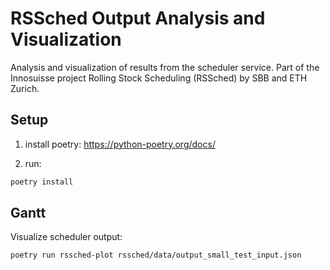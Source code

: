 # RSSched Output Analysis and Visualization

Analysis and visualization of results from the scheduler service. Part of the Innosuisse project
Rolling Stock Scheduling (RSSched) by SBB and ETH Zurich.

## Setup

1) install poetry: https://python-poetry.org/docs/

2) run:

```sh
poetry install
```

## Gantt

Visualize scheduler output:

```sh
poetry run rssched-plot rssched/data/output_small_test_input.json
